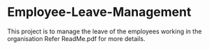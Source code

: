 # Employee-Leave-Management
This project is to manage the leave of the employees working in the organisation
Refer ReadMe.pdf for more details.
